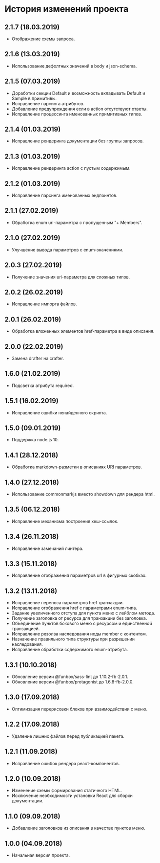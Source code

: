 # История изменений проекта

## 2.1.7 (18.03.2019)

* Отображение схемы запроса.

## 2.1.6 (13.03.2019)

* Использование дефолтных значений в body и json-schema.

## 2.1.5 (07.03.2019)

* Доработки секции Default и возможность вкладывать Default и Sample в примитивы.
* Исправление парсинга атрибутов.
* Добавление предупреждения если в action отсутствуют ответы.
* Исправление процессинга именованных примитивных типов.

## 2.1.4 (01.03.2019)

* Исправление рендеринга документации без группы запросов.

## 2.1.3 (01.03.2019)

* Исправление рендеринга action с пустым содержимым.

## 2.1.2 (01.03.2019)

* Исправление парсинга именованных эндпоинтов.

## 2.1.1 (27.02.2019)

* Обработка enum uri-параметра с пропущенным "+ Members".

## 2.1.0 (27.02.2019)

* Улучшение вывода параметров с enum-значениями.

## 2.0.3 (27.02.2019)

* Получение значения uri-параметра для сложных типов.

## 2.0.2 (26.02.2019)

* Исправление импорта файлов.

## 2.0.1 (26.02.2019)

* Обработка вложенных элементов href-параметра в виде описания.

## 2.0.0 (22.02.2019)

* Замена drafter на crafter.

## 1.6.0 (21.02.2019)

* Подсветка атрибута required.

## 1.5.1 (16.02.2019)

* Исправление ошибки ненайденного скрипта.

## 1.5.0 (09.01.2019)

* Поддержка node.js 10.

## 1.4.1 (28.12.2018)

* Обработка markdown-разметки в описаниях URI параметров.

## 1.4.0 (27.12.2018)

* Использование commonmarkjs вместо showdown для рендера html.

## 1.3.5 (06.12.2018)

* Исправление механизма построения хеш-ссылок.

## 1.3.4 (26.11.2018)

* Исправление замечаний линтера.

## 1.3.3 (15.11.2018)

* Исправление отображения параметров url в фигурных скобках.

## 1.3.2 (13.11.2018)

* Исправление переноса параметров href транзакции.
* Исправление отображения href с параметрами enum-типа.
* Задание увеличенного отступа для пункта меню с лейблом метода.
* Получение заголовка от ресурса для транзакции без заголовка.
* Объединение пунктов бокового меню с ресурсом и единственной транзакцией.
* Исправление резолва наследования ноды member с контентом.
* Назначение правильного типа структуры при разрешении наследования.
* Исправление обработки содержимого enum-атрибута.

## 1.3.1 (10.10.2018)

* Обновление версии @funbox/sass-lint до 1.10.2-fb-2.0.1.
* Обновление версии @funbox/protagonist до 1.6.8-fb-2.0.0.

## 1.3.0 (17.09.2018)

* Оптимизация перерисовки блоков при взаимодействии с меню.

## 1.2.2 (17.09.2018)

* Удаление лишних файлов перед публикацией пакета.

## 1.2.1 (11.09.2018)

* Исправление ошибок рендера реакт-компонентов.

## 1.2.0 (10.09.2018)

* Изменение схемы формирования статичного HTML.
* Исключение необходимости установки React для сборки документации.

## 1.1.0 (09.09.2018)

* Добавление заголовков из описания в качестве пунктов меню.

## 1.0.0 (04.09.2018)

* Начальная версия проекта.
